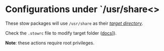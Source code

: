 # Configurations under `/usr/share<>

These stow packages will use `/usr/share` as their [_target directory_][2].

Check the `.stowrc` file to modify target folder ([docs][1]]).

**Note**: these actions require root privileges.

<!-- External references -->

[1]: https://www.gnu.org/software/stow/manual/stow.html#index-configuration-files "GNU Stow - Configuration files"
[2]: https://www.gnu.org/software/stow/manual/html_node/Terminology.html#Terminology "GNU Stow - Terminology"
